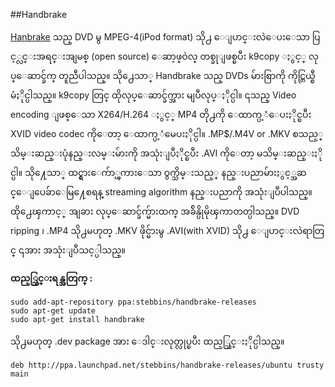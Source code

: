  ##Handbrake

[Hanbrake](https://handbrake.fr/) သည္ DVD မွ MPEG-4(iPod format) သို႕ ေျပာင္းလဲေပးေသာ ပြင့္လင္းအရင္းအျမစ္ (open source) ေဆာ့ဖ္ဝဲလ္ တစ္ခုျဖစ္ၿပီး k9copy ႏွင့္ လုပ္ေဆာင္ခ်က္ တူညီပါသည္။ သို႕ေသာ္ Handbrake သည္ DVDs မ်ားစြာကို ကိုင္တြယ္စီမံႏိုင္ပါသည္။ k9copy တြင္ ထိုလုပ္ေဆာင္ခ်က္အား မျပဳလုပ္ႏိုင္ပါ။ ၎သည္ Video encoding ျဖစ္ေသာ X264/H.264 ႏွင့္ MP4 တို႕ကို ေထာက္ပ့ံေပးႏိုင္ၿပီး XVID video codec ကိုေတာ့ ေထာက္ပ့ံမေပးႏိုင္ပါ။  .MP$/.M4V or .MKV စသည့္ သိမ္းဆည္းပုံနည္းလမ္းမ်ားကို အသုံးျပဳႏိုင္ၿပီး .AVI  ကိုေတာ့ မသိမ္းဆည္းႏိုင္ပါ။ သို႔ေသာ္ ထင္ရွားေက်ာ္ၾကားေသာ ဝွက္သိမ္းသည့္ နည္းပညာမ်ားႏွင့္အဆင္ေျပေခ်ာေမြ႔ေစရန္ streaming algorithm နည္းပညာကို အသုံးျပဳပါသည္။ ထို႕ေၾကာင့္ အျခား လုပ္ေဆာင္ခ်က္မ်ားထက္ အခ်ိန္ပိုမိုၾကာတတ္ပါသည္။ DVD ripping ၊ .MP4 သို႕မဟုတ္ .MKV  ဖိုင္မ်ားမွ .AVI(with XVID) သို႕ ေျပာင္းလဲရာတြင္ ၎အား အသုံးျပဳသင့္ပါသည္။

**ထည့္သြင္းရန္အတြက္ :**

    sudo add-apt-repository ppa:stebbins/handbrake-releases
    sudo apt-get update
    sudo apt-get install handbrake

သို႕မဟုတ္ .dev package အား ေဒါင္းလုတ္လုပ္ၿပီး ထည့္သြင္းႏိုင္ပါသည္။

    deb http://ppa.launchpad.net/stebbins/handbrake-releases/ubuntu trusty main


